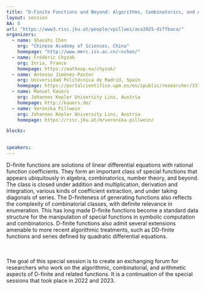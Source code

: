 ```yaml
---
title: "D-Finite Functions and Beyond: Algorithms, Combinatorics, and Arithmetic"
layout: session
AA: 8
url: "https://www3.risc.jku.at/people/vpillwei/aca2025-diffbaca/"
organizers:
  - name: Shaoshi Chen
    org: "Chinese Academy of Sciences, China"
    homepage: "http://www.mmrc.iss.ac.cn/~schen/"
  - name: Frédéric Chyzak 
    org: Inria, France
    homepage: https://mathexp.eu/chyzak/
  - name: Antonio Jiménez-Pastor
    org: Universidad Politécnica de Madrid, Spain
    homepage: https://portalcientifico.upm.es/es/ipublic/researcher/337490
  - name: Manuel Kauers
    org: Johannes Kepler University Linz, Austria
    homepage: http://kauers.de/
  - name: Veronika Pillwein
    org: Johannes Kepler University Linz, Austria
    homepage: https://risc.jku.at/m/veronika-pillwein/

blocks:
 

speakers: 
---
```


D-finite functions are solutions of linear differential equations with rational function coefficients. They form an important class of special functions that appears ubiquitously in algebra, combinatorics, number theory, and beyond. The class is closed under addition and multiplication, derivation and integration, various kinds of coefficient extraction, and under taking diagonals of series. The D-finiteness of generating functions also reflects the complexity of combinatorial classes, with definite relevance in enumeration. This has long made D-finite functions become a standard data structure for the manipulation of special functions in symbolic computation and combinatorics. D-finite functions also admit several extensions amenable to more recent algorithmic treatments, such as DD-finite functions and series defined by quadratic differential equations.

<br><br>
The goal of this special session is to create an exchanging forum for researchers who work on the algorithmic, combinatorial, and arithmetic aspects of D-finite and related functions. It is a continuation of the special sessions that took place in 2022 and 2023.
